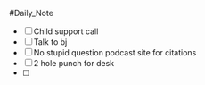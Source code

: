 #Daily_Note
- [ ] Child support call
- [ ] Talk to bj
- [ ] No stupid question podcast site for citations 
- [ ] 2 hole punch for desk
- [ ] 
